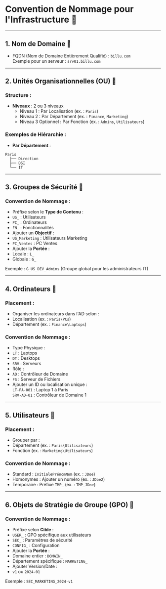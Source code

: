 # Convention de Nommage pour l'Infrastructure :bookmark_tabs:

---

## **1. Nom de Domaine** :bookmark_tabs:
- FQDN (Nom de Domaine Entièrement Qualifié) : `billu.com`  
  Exemple pour un serveur : `srv01.billu.com`

---

## **2. Unités Organisationnelles (OU)** :bookmark_tabs:
### **Structure** :
- **Niveaux** : 2 ou 3 niveaux
  - Niveau 1 : Par Localisation (ex. : `Paris`)
  - Niveau 2 : Par Département (ex. : `Finance`, `Marketing`)
  - Niveau 3 Optionnel : Par Fonction (ex. : `Admins`, `Utilisateurs`)

### **Exemples de Hiérarchie** :
- **Par Département** : 
```
Paris
  ├── Direction
  ├── DSI
  └── IT
```

---

## **3. Groupes de Sécurité** :bookmark_tabs:
### **Convention de Nommage** :
- Préfixe selon le **Type de Contenu** :
- `US_` : Utilisateurs
- `PC_` : Ordinateurs
- `FN_` : Fonctionnalités
- Ajouter un **Objectif** :
- `US_Marketing` : Utilisateurs Marketing
- `PC_Ventes` : PC Ventes
- Ajouter la **Portée** :
- Locale : `L_`
- Globale : `G_`

Exemple : `G_US_DEV_Admins` (Groupe global pour les administrateurs IT)

---

## **4. Ordinateurs** :bookmark_tabs:
### **Placement** :
- Organiser les ordinateurs dans l'AD selon :
- Localisation (ex. : `Paris\PCs`)
- Département (ex. : `Finance\Laptops`)

### **Convention de Nommage** :
- Type Physique :
- `LT` : Laptops
- `DT` : Desktops
- `SRV` : Serveurs
- Rôle :
- `AD` : Contrôleur de Domaine
- `FS` : Serveur de Fichiers
- Ajouter un ID ou localisation unique :  
`LT-PA-001` : Laptop 1 à Paris  
`SRV-AD-01` : Contrôleur de Domaine 1

---

## **5. Utilisateurs** :bookmark_tabs:
### **Placement** :
- Grouper par :
- Département (ex. : `Paris\Utilisateurs`)
- Fonction (ex. : `Marketing\Utilisateurs`)

### **Convention de Nommage** :
- Standard : `InitialePrénomNom` (ex. : `JDoe`)
- Homonymes : Ajouter un numéro (ex. : `JDoe2`)
- Temporaire : Préfixe `TMP_` (ex. : `TMP_JDoe`)

---

## **6. Objets de Stratégie de Groupe (GPO)** :bookmark_tabs:
### **Convention de Nommage** :
- Préfixe selon **Cible** :
- `USER_` : GPO spécifique aux utilisateurs
- `SEC_` : Paramètres de sécurité
- `CONFIG_` : Configuration
- Ajouter la **Portée** :
- Domaine entier : `DOMAIN_`
- Département spécifique : `MARKETING_`
- Ajouter Version/Date :
- `v1` ou `2024-01`

Exemple : `SEC_MARKETING_2024-v1`

